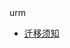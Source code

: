 <div class="sidebar_title icon-product__uhost" title="urm">urm</div>

* [迁移须知](/urm/migration_rules)
